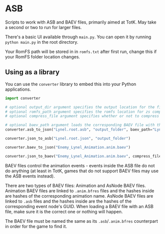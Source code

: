 # ASB

Scripts to work with ASB and BAEV files, primarily aimed at TotK.
May take a second or two to run for larger files.

There's a basic UI available through `main.py`. You can open it by running `python main.py` in the root directory.

Your RomFS path will be stored in in `romfs.txt` after first run, change this if your RomFS folder location changes.

## Using as a library

You can use the `converter` library to embed this into your Python applications.

```py
import converter

# optional output_dir argument specifies the output location for the file
# optional romfs_path argument specifies the romfs location for zs compression/decompression
# optional compress_file argument specifies whether or not to compress the file with zstd

# optional baev_path argument loads the corresponding BAEV file with the ASB
converter.asb_to_json("Lynel.root.asb", "output_folder", baev_path="Lynel.root.baev")

converter.json_to_asb("Lynel.root.json", "output_folder")

converter.baev_to_json("Enemy_Lynel_Animation.anim.baev")

converter.json_to_baev("Enemy_Lynel_Animation.anim.baev", compress_file=True)
```

BAEV files control the animation events - events inside the ASB file do not do anything (at least in TotK, games that do not support BAEV files may use the ASB events instead).

There are two types of BAEV files: Animation and AsNode BAEV files. Animation BAEV files are linked to `.anim.bfres` files and the hashes inside are hashes of the corresponding animation name. AsNode BAEV files are linked to `.asb` files and the hashes inside are the hashes of the corresponding event node's GUID. When loading a BAEV file with an ASB file, make sure it is the correct one or nothing will happen.

The BAEV file must be named the same as its `.asb`/`.anim.bfres` counterpart in order for the game to find it.
